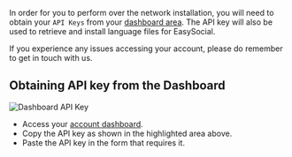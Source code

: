 In order for you to perform over the network installation, you will need to obtain your `API Keys` from your [dashboard area](http://stackideas.com/dashboard). The API key will also be used to retrieve and install language files for EasySocial.

If you experience any issues accessing your account, please do remember to get in touch with us.

## Obtaining API key from the Dashboard

![Dashboard API Key](/images/administrators/01_welcome/api_key.png "Title")

* Access your [account dashboard](http://stackideas.com/dashboard).
* Copy the API key as shown in the highlighted area above.
* Paste the API key in the form that requires it.

